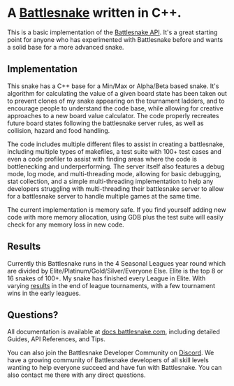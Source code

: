 # A [Battlesnake](http://play.battlesnake.com) written in C++.

This is a basic implementation of the [Battlesnake API](https://docs.battlesnake.com/snake-api). It's a great starting point for anyone who has experimented with Battlesnake before and wants a solid base for a more advanced snake.

## Implementation

This snake has a C++ base for a Min/Max or Alpha/Beta based snake. It's algorithm for calculating the value of a given board state has been taken out to prevent clones of my snake appearing on the tournament ladders, and to encourage people to understand the code base, while allowing for creative approaches to a new board value calculator. The code properly recreates future board states following the battlesnake server rules, as well as collision, hazard and food handling.

The code includes multiple different files to assist in creating a battlesnake, including multiple types of makefiles, a test suite with 100+ test cases and even a code profiler to assist with finding areas where the code is bottlenecking and underperforming. The server itself also features a debug mode, log mode, and multi-threading mode, allowing for basic debugging, stat collection, and a simple multi-threading implementation to help any developers struggling with multi-threading their battlesnake server to allow for a battlesnake server to handle multiple games at the same time. 

The current implementation is memory safe. If you find yourself adding new code with more memory allocation, using GDB plus the test suite will easily check for any memory loss in new code.

## Results

Currently this Battlesnake runs in the 4 Seasonal Leagues year round which are divided by Elite/Platinum/Gold/Silver/Everyone Else. Elite is the top 8 or 16 snakes of 100+. My snake has finished every League in Elite. With varying [results](https://play.battlesnake.com/u/hegberg/#achievements) in the end of league tournaments, with a few tournament wins in the early leagues.

## Questions?

All documentation is available at [docs.battlesnake.com](https://docs.battlesnake.com), including detailed Guides, API References, and Tips.

You can also join the Battlesnake Developer Community on [Discord](https://play.battlesnake.com/discord). We have a growing community of Battlesnake developers of all skill levels wanting to help everyone succeed and have fun with Battlesnake. You can also contact me there with any direct questions.

